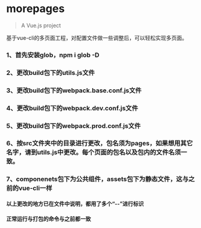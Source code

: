 # morepages

> A Vue.js project

基于vue-cli的多页面工程，对配置文件做一些调整后，可以轻松实现多页面。

### 1、首先安装glob，npm i glob -D

### 2、更改build包下的utils.js文件

### 3、更改build包下的webpack.base.conf.js文件

### 4、更改build包下的webpack.dev.conf.js文件

### 5、更改build包下的webpack.prod.conf.js文件

### 6、按src文件夹中的目录进行更改，包名须为pages，如果想用其它名字，请到utils.js中更改。每个页面的包名以及包内的文件名须一致。

### 7、componenets包下为公共组件，assets包下为静态文件，这与之前的vue-cli一样

#### 以上更改的地方已在文件中说明，都用了多个“--”进行标识

#### 正常运行与打包的命令与之前都一致